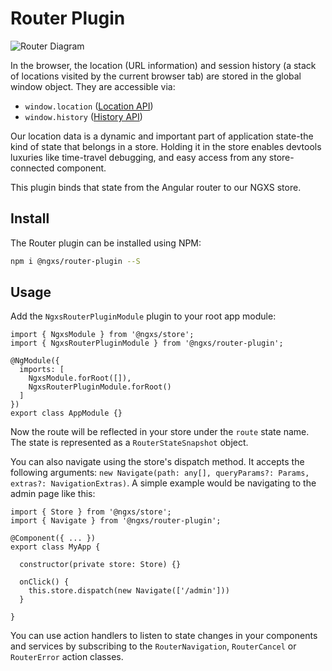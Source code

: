 # Router Plugin

![Router Diagram](../assets/router.png)

In the browser, the location (URL information) and session history
(a stack of locations visited by the current browser tab) are stored in the
global window object. They are accessible via:

- `window.location` ([Location API](https://developer.mozilla.org/en-US/docs/Web/API/Location))
- `window.history` ([History API](https://developer.mozilla.org/en-US/docs/Web/API/History))

Our location data is a dynamic and important part of application state-the kind
of state that belongs in a store. Holding it in the store enables devtools luxuries like
time-travel debugging, and easy access from any store-connected component.

This plugin binds that state from the Angular router to our NGXS store.

## Install
The Router plugin can be installed using NPM:

```bash
npm i @ngxs/router-plugin --S
```

## Usage
Add the `NgxsRouterPluginModule` plugin to your root app module:

```TS
import { NgxsModule } from '@ngxs/store';
import { NgxsRouterPluginModule } from '@ngxs/router-plugin';

@NgModule({
  imports: [
    NgxsModule.forRoot([]),
    NgxsRouterPluginModule.forRoot()
  ]
})
export class AppModule {}
```

Now the route will be reflected in your store under the `route` state name. The
state is represented as a `RouterStateSnapshot` object.

You can also navigate using the store's dispatch method. It accepts the following
arguments: `new Navigate(path: any[], queryParams?: Params, extras?: NavigationExtras)`.
A simple example would be navigating to the admin page like this:

```TS
import { Store } from '@ngxs/store';
import { Navigate } from '@ngxs/router-plugin';

@Component({ ... })
export class MyApp {

  constructor(private store: Store) {}

  onClick() {
    this.store.dispatch(new Navigate(['/admin']))
  }

}
```

You can use action handlers to listen to state changes in your components
and services by subscribing to the `RouterNavigation`, `RouterCancel` or `RouterError`
action classes.
